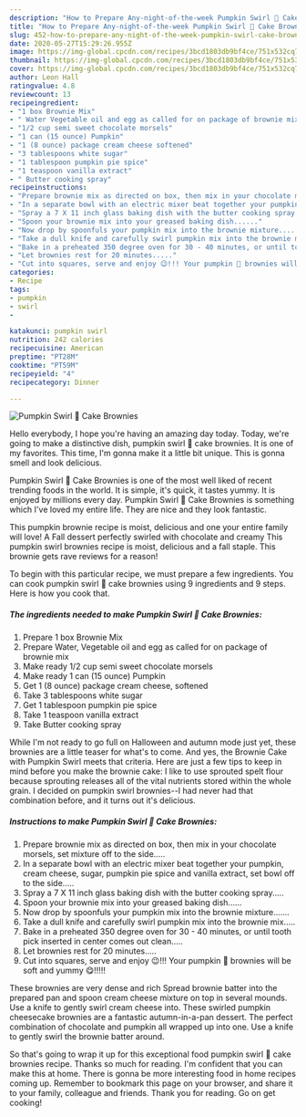 ```yaml
---
description: "How to Prepare Any-night-of-the-week Pumpkin Swirl 🎃 Cake Brownies"
title: "How to Prepare Any-night-of-the-week Pumpkin Swirl 🎃 Cake Brownies"
slug: 452-how-to-prepare-any-night-of-the-week-pumpkin-swirl-cake-brownies
date: 2020-05-27T15:29:26.955Z
image: https://img-global.cpcdn.com/recipes/3bcd1803db9bf4ce/751x532cq70/pumpkin-swirl-🎃-cake-brownies-recipe-main-photo.jpg
thumbnail: https://img-global.cpcdn.com/recipes/3bcd1803db9bf4ce/751x532cq70/pumpkin-swirl-🎃-cake-brownies-recipe-main-photo.jpg
cover: https://img-global.cpcdn.com/recipes/3bcd1803db9bf4ce/751x532cq70/pumpkin-swirl-🎃-cake-brownies-recipe-main-photo.jpg
author: Leon Hall
ratingvalue: 4.8
reviewcount: 13
recipeingredient:
- "1 box Brownie Mix"
- " Water Vegetable oil and egg as called for on package of brownie mix"
- "1/2 cup semi sweet chocolate morsels"
- "1 can (15 ounce) Pumpkin"
- "1 (8 ounce) package cream cheese softened"
- "3 tablespoons white sugar"
- "1 tablespoon pumpkin pie spice"
- "1 teaspoon vanilla extract"
- " Butter cooking spray"
recipeinstructions:
- "Prepare brownie mix as directed on box, then mix in your chocolate morsels, set mixture off to the side....."
- "In a separate bowl with an electric mixer beat together your pumpkin, cream cheese, sugar, pumpkin pie spice and vanilla extract, set bowl off to the side....."
- "Spray a 7 X 11 inch glass baking dish with the butter cooking spray....."
- "Spoon your brownie mix into your greased baking dish......"
- "Now drop by spoonfuls your pumpkin mix into the brownie mixture......."
- "Take a dull knife and carefully swirl pumpkin mix into the brownie mix....."
- "Bake in a preheated 350 degree oven for 30 - 40 minutes, or until tooth pick inserted in center comes out clean....."
- "Let brownies rest for 20 minutes....."
- "Cut into squares, serve and enjoy 😉!!! Your pumpkin 🎃 brownies will be soft and yummy 😋!!!!!"
categories:
- Recipe
tags:
- pumpkin
- swirl
- 

katakunci: pumpkin swirl  
nutrition: 242 calories
recipecuisine: American
preptime: "PT28M"
cooktime: "PT59M"
recipeyield: "4"
recipecategory: Dinner

---
```



![Pumpkin Swirl 🎃 Cake Brownies](https://img-global.cpcdn.com/recipes/3bcd1803db9bf4ce/751x532cq70/pumpkin-swirl-🎃-cake-brownies-recipe-main-photo.jpg)

Hello everybody, I hope you're having an amazing day today. Today, we're going to make a distinctive dish, pumpkin swirl 🎃 cake brownies. It is one of my favorites. This time, I'm gonna make it a little bit unique. This is gonna smell and look delicious.

Pumpkin Swirl 🎃 Cake Brownies is one of the most well liked of recent trending foods in the world. It is simple, it's quick, it tastes yummy. It is enjoyed by millions every day. Pumpkin Swirl 🎃 Cake Brownies is something which I've loved my entire life. They are nice and they look fantastic.

This pumpkin brownie recipe is moist, delicious and one your entire family will love! A Fall dessert perfectly swirled with chocolate and creamy This pumpkin swirl brownies recipe is moist, delicious and a fall staple. This brownie gets rave reviews for a reason!


To begin with this particular recipe, we must prepare a few ingredients. You can cook pumpkin swirl 🎃 cake brownies using 9 ingredients and 9 steps. Here is how you cook that.

<!--inarticleads1-->

##### The ingredients needed to make Pumpkin Swirl 🎃 Cake Brownies:

1. Prepare 1 box Brownie Mix
1. Prepare  Water, Vegetable oil and egg as called for on package of brownie mix
1. Make ready 1/2 cup semi sweet chocolate morsels
1. Make ready 1 can (15 ounce) Pumpkin
1. Get 1 (8 ounce) package cream cheese, softened
1. Take 3 tablespoons white sugar
1. Get 1 tablespoon pumpkin pie spice
1. Take 1 teaspoon vanilla extract
1. Take  Butter cooking spray


While I&#39;m not ready to go full on Halloween and autumn mode just yet, these brownies are a little teaser for what&#39;s to come. And yes, the Brownie Cake with Pumpkin Swirl meets that criteria. Here are just a few tips to keep in mind before you make the brownie cake: I like to use sprouted spelt flour because sprouting releases all of the vital nutrients stored within the whole grain. I decided on pumpkin swirl brownies--I had never had that combination before, and it turns out it&#39;s delicious. 

<!--inarticleads2-->

##### Instructions to make Pumpkin Swirl 🎃 Cake Brownies:

1. Prepare brownie mix as directed on box, then mix in your chocolate morsels, set mixture off to the side.....
1. In a separate bowl with an electric mixer beat together your pumpkin, cream cheese, sugar, pumpkin pie spice and vanilla extract, set bowl off to the side.....
1. Spray a 7 X 11 inch glass baking dish with the butter cooking spray.....
1. Spoon your brownie mix into your greased baking dish......
1. Now drop by spoonfuls your pumpkin mix into the brownie mixture.......
1. Take a dull knife and carefully swirl pumpkin mix into the brownie mix.....
1. Bake in a preheated 350 degree oven for 30 - 40 minutes, or until tooth pick inserted in center comes out clean.....
1. Let brownies rest for 20 minutes.....
1. Cut into squares, serve and enjoy 😉!!! Your pumpkin 🎃 brownies will be soft and yummy 😋!!!!!


These brownies are very dense and rich Spread brownie batter into the prepared pan and spoon cream cheese mixture on top in several mounds. Use a knife to gently swirl cream cheese into. These swirled pumpkin cheesecake brownies are a fantastic autumn-in-a-pan dessert. The perfect combination of chocolate and pumpkin all wrapped up into one. Use a knife to gently swirl the brownie batter around. 

So that's going to wrap it up for this exceptional food pumpkin swirl 🎃 cake brownies recipe. Thanks so much for reading. I'm confident that you can make this at home. There is gonna be more interesting food in home recipes coming up. Remember to bookmark this page on your browser, and share it to your family, colleague and friends. Thank you for reading. Go on get cooking!
